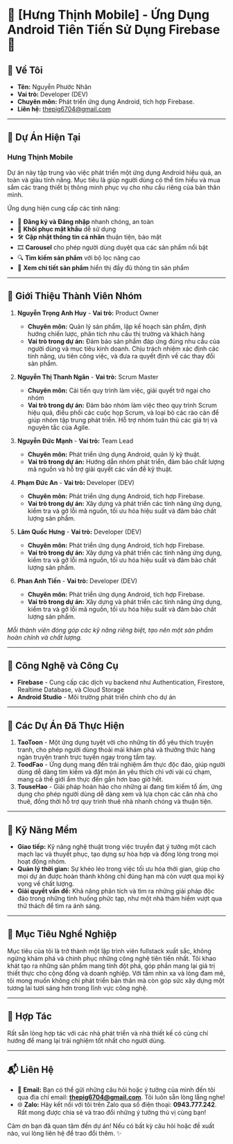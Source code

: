 # 🌟 [Hưng Thịnh Mobile] - Ứng Dụng Android Tiên Tiến Sử Dụng Firebase 🌟

## 👤 Về Tôi
- **Tên:** Nguyễn Phước Nhân
- **Vai trò:** Developer (DEV)
- **Chuyên môn:** Phát triển ứng dụng Android, tích hợp Firebase.
- **Liên hệ:** thepig6704@gmail.com

---

## 📱 Dự Án Hiện Tại
### Hưng Thịnh Mobile
Dự án này tập trung vào việc phát triển một ứng dụng Android hiệu quả, an toàn và giàu tính năng. Mục tiêu là giúp người dùng có thể tìm hiểu và mua sắm các trang thiết bị thông minh phục vụ cho nhu cầu riêng của bản thân mình.

Ứng dụng hiện cung cấp các tính năng:
- 📌 **Đăng ký và Đăng nhập** nhanh chóng, an toàn
- 🔐 **Khôi phục mật khẩu** dễ sử dụng
- 🛠️ **Cập nhật thông tin cá nhân** thuận tiện, bảo mật
- 🎞️ **Carousel** cho phép người dùng duyệt qua các sản phẩm nổi bật
- 🔍 **Tìm kiếm sản phẩm** với bộ lọc nâng cao
- 📄 **Xem chi tiết sản phẩm** hiển thị đầy đủ thông tin sản phẩm

---

## 👥 Giới Thiệu Thành Viên Nhóm
1. **Nguyễn Trọng Anh Huy** - **Vai trò:** Product Owner
   - **Chuyên môn:** Quản lý sản phẩm, lập kế hoạch sản phẩm, định hướng chiến lược, phân tích nhu cầu thị trường và khách hàng
   - **Vai trò trong dự án:** Đảm bảo sản phẩm đáp ứng đúng nhu cầu của người dùng và mục tiêu kinh doanh. Chịu trách nhiệm xác định các tính năng, ưu tiên công việc, và đưa ra quyết định về các thay đổi sản phẩm.

2. **Nguyễn Thị Thanh Ngân** - **Vai trò:** Scrum Master
   - **Chuyên môn:** Cải tiến quy trình làm việc, giải quyết trở ngại cho nhóm
   - **Vai trò trong dự án:** Đảm bảo nhóm làm việc theo quy trình Scrum hiệu quả, điều phối các cuộc họp Scrum, và loại bỏ các rào cản để giúp nhóm tập trung phát triển. Hỗ trợ nhóm tuân thủ các giá trị và nguyên tắc của Agile.

3. **Nguyễn Đức Mạnh** - **Vai trò:** Team Lead
   - **Chuyên môn:** Phát triển ứng dụng Android, quản lý kỹ thuật.
   - **Vai trò trong dự án:** Hướng dẫn nhóm phát triển, đảm bảo chất lượng mã nguồn và hỗ trợ giải quyết các vấn đề kỹ thuật.
  
4. **Phạm Đức An** - **Vai trò:** Developer (DEV)
   - **Chuyên môn:** Phát triển ứng dụng Android, tích hợp Firebase.
   - **Vai trò trong dự án:** Xây dựng và phát triển các tính năng ứng dụng, kiểm tra và gỡ lỗi mã nguồn, tối ưu hóa hiệu suất và đảm bảo chất lượng sản phẩm.
  
5. **Lâm Quốc Hưng** - **Vai trò:** Developer (DEV)
   - **Chuyên môn:** Phát triển ứng dụng Android, tích hợp Firebase.
   - **Vai trò trong dự án:** Xây dựng và phát triển các tính năng ứng dụng, kiểm tra và gỡ lỗi mã nguồn, tối ưu hóa hiệu suất và đảm bảo chất lượng sản phẩm.
  
6. **Phan Anh Tiến** - **Vai trò:** Developer (DEV)
   - **Chuyên môn:** Phát triển ứng dụng Android, tích hợp Firebase.
   - **Vai trò trong dự án:** Xây dựng và phát triển các tính năng ứng dụng, kiểm tra và gỡ lỗi mã nguồn, tối ưu hóa hiệu suất và đảm bảo chất lượng sản phẩm.

*Mỗi thành viên đóng góp các kỹ năng riêng biệt, tạo nên một sản phẩm hoàn chỉnh và chất lượng.*

---

## 🚀 Công Nghệ và Công Cụ
- **Firebase** - Cung cấp các dịch vụ backend như Authentication, Firestore, Realtime Database, và Cloud Storage
- **Android Studio** - Môi trường phát triển chính cho dự án

---

## 💼 Các Dự Án Đã Thực Hiện
1. **TaoToon** - Một ứng dụng tuyệt vời cho những tín đồ yêu thích truyện tranh, cho phép người dùng thoải mái khám phá và thưởng thức hàng ngàn truyện tranh trực tuyến ngay trong tầm tay.
2. **ToodFao** - Ứng dụng mang đến trải nghiệm ẩm thực độc đáo, giúp người dùng dễ dàng tìm kiếm và đặt món ăn yêu thích chỉ với vài cú chạm, mang cả thế giới ẩm thực đến gần hơn bao giờ hết.
3. **TouseHao** - Giải pháp hoàn hảo cho những ai đang tìm kiếm tổ ấm, ứng dụng cho phép người dùng dễ dàng xem và lựa chọn các căn nhà cho thuê, đồng thời hỗ trợ quy trình thuê nhà nhanh chóng và thuận tiện.

---

## 🧩 Kỹ Năng Mềm
- **Giao tiếp:** Kỹ năng nghệ thuật trong việc truyền đạt ý tưởng một cách mạch lạc và thuyết phục, tạo dựng sự hòa hợp và đồng lòng trong mọi hoạt động nhóm.
- **Quản lý thời gian:** Sự khéo léo trong việc tối ưu hóa thời gian, giúp cho mọi dự án được hoàn thành không chỉ đúng hạn mà còn vượt qua mọi kỳ vọng về chất lượng.
- **Giải quyết vấn đề:** Khả năng phân tích và tìm ra những giải pháp độc đáo trong những tình huống phức tạp, như một nhà thám hiểm vượt qua thử thách để tìm ra ánh sáng.

---

## 🌟 Mục Tiêu Nghề Nghiệp
Mục tiêu của tôi là trở thành một lập trình viên fullstack xuất sắc, không ngừng khám phá và chinh phục những công nghệ tiên tiến nhất. Tôi khao khát tạo ra những sản phẩm mang tính đột phá, góp phần mang lại giá trị thiết thực cho cộng đồng và doanh nghiệp. Với tầm nhìn xa và lòng đam mê, tôi mong muốn không chỉ phát triển bản thân mà còn góp sức xây dựng một tương lai tươi sáng hơn trong lĩnh vực công nghệ.

---

## 🤝 Hợp Tác
Rất sẵn lòng hợp tác với các nhà phát triển và nhà thiết kế có cùng chí hướng để mang lại trải nghiệm tốt nhất cho người dùng.

---

## 📬 Liên Hệ
- 📧 **Email:** Bạn có thể gửi những câu hỏi hoặc ý tưởng của mình đến tôi qua địa chỉ email: **thepig6704@gmail.com**. Tôi luôn sẵn lòng lắng nghe!
- 🌐 **Zalo:** Hãy kết nối với tôi trên Zalo qua số điện thoại: **0943.777.242**. Rất mong được chia sẻ và trao đổi những ý tưởng thú vị cùng bạn!

Cảm ơn bạn đã quan tâm đến dự án! Nếu có bất kỳ câu hỏi hoặc đề xuất nào, vui lòng liên hệ để trao đổi thêm. ✨

